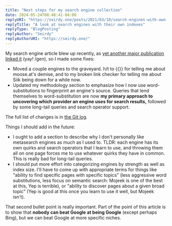 ```yaml
---
title: "Next steps for my search engine collection"
date: 2024-05-24T08:48:41-04:00
replyURI: "https://seirdy.one/posts/2021/03/10/search-engines-with-own-indexes/"
replyTitle: "A look at search engines with their own indexes"
replyType: "BlogPosting"
replyAuthor: "Seirdy"
replyAuthorURI: "https://seirdy.one/"
---
```


My search engine article blew up recently, as [yet another major publication linked it](https://arstechnica.com/gadgets/2024/05/bing-outage-shows-just-how-little-competition-google-search-really-has/2/) (yay! /gen), so I made some fixes:

- Moved a couple engines to the graveyard. h/t to {{<indieweb-person url="https://dequbed.space/" name="dequbed" itemprop="mentions">}} for telling me about moose.at's demise, and to my broken link checker for telling me about Siik being down for a while now.
- Updated my methodology section to emphasize how I now use word-substitutions to fingerprint an engine's source. Queries that lend themselves to word-substitution are now **my primary approach to uncovering which provider an engine uses for search results,** followed by some long-tail queries and search operator support.

The full list of changes is in [the Git log](https://git.sr.ht/~seirdy/seirdy.one/log/master/item/content/posts/search-engines-with-own-indexes.md).

Things I should add in the future:

- I ought to add a section to describe why I don't personally like metasearch engines as much as I used to. TLDR: each engine has its own quirks and search operators that I learn to use, and throwing them all on one page forces me to use whatever quirks they have in common. This is really bad for long-tail queries.
- I should put more effort into categorizing engines by strength as well as index size. I'll have to come up with appropriate terms for things like "ability to find specific pages with specific topics" (less aggressive word substitutions, less focus on semantic search: Mojeek is one of the best at this, Yep is terrible), or "ability to discover pages about a given broad topic" (Yep is good at this once you learn to use it well, but Mojeek isn't).

That second bullet point is really important. Part of the point of this article is to show that **nobody can beat Google at being Google** (except perhaps Bing), but we can beat Google at more specific niches.
